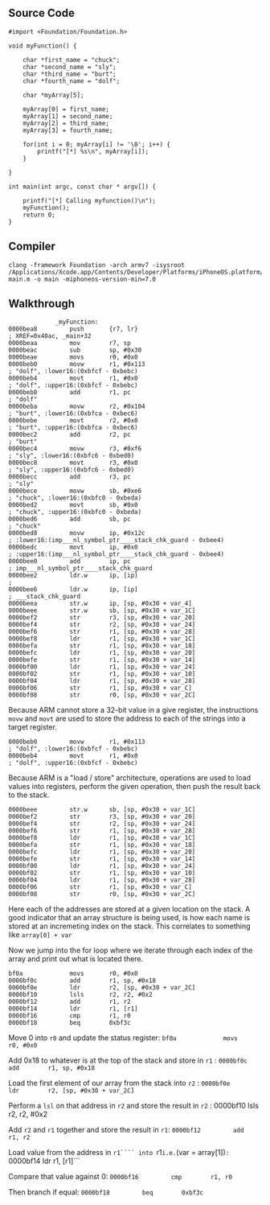 ## Source Code
```
#import <Foundation/Foundation.h>

void myFunction() {
    
    char *first_name = "chuck";
    char *second_name = "sly";
    char *third_name = "burt";
    char *fourth_name = "dolf";
    
    char *myArray[5];
    
    myArray[0] = first_name;
    myArray[1] = second_name;
    myArray[2] = third_name;
    myArray[3] = fourth_name;
    
    for(int i = 0; myArray[i] != '\0'; i++) {
        printf("[*] %s\n", myArray[i]);
    }

}

int main(int argc, const char * argv[]) {
    
    printf("[*] Calling myfunction()\n");
    myFunction();
    return 0;
}
```
## Compiler
```
clang -framework Foundation -arch armv7 -isysroot /Applications/Xcode.app/Contents/Developer/Platforms/iPhoneOS.platform/Developer/SDKs/iPhoneOS.sdk/ main.m -o main -miphoneos-version-min=7.0
```

## Walkthrough
```
             _myFunction:
0000bea8         push       {r7, lr}                                            ; XREF=0x40ac, _main+32
0000beaa         mov        r7, sp
0000beac         sub        sp, #0x30
0000beae         movs       r0, #0x0
0000beb0         movw       r1, #0x113                                          ; "dolf", :lower16:(0xbfcf - 0xbebc)
0000beb4         movt       r1, #0x0                                            ; "dolf", :upper16:(0xbfcf - 0xbebc)
0000beb8         add        r1, pc                                              ; "dolf"
0000beba         movw       r2, #0x104                                          ; "burt", :lower16:(0xbfca - 0xbec6)
0000bebe         movt       r2, #0x0                                            ; "burt", :upper16:(0xbfca - 0xbec6)
0000bec2         add        r2, pc                                              ; "burt"
0000bec4         movw       r3, #0xf6                                           ; "sly", :lower16:(0xbfc6 - 0xbed0)
0000bec8         movt       r3, #0x0                                            ; "sly", :upper16:(0xbfc6 - 0xbed0)
0000becc         add        r3, pc                                              ; "sly"
0000bece         movw       sb, #0xe6                                           ; "chuck", :lower16:(0xbfc0 - 0xbeda)
0000bed2         movt       sb, #0x0                                            ; "chuck", :upper16:(0xbfc0 - 0xbeda)
0000bed6         add        sb, pc                                              ; "chuck"
0000bed8         movw       ip, #0x12c                                          ; :lower16:(imp___nl_symbol_ptr____stack_chk_guard - 0xbee4)
0000bedc         movt       ip, #0x0                                            ; :upper16:(imp___nl_symbol_ptr____stack_chk_guard - 0xbee4)
0000bee0         add        ip, pc                                              ; imp___nl_symbol_ptr____stack_chk_guard
0000bee2         ldr.w      ip, [ip]                                            ; 
0000bee6         ldr.w      ip, [ip]                                            ; ___stack_chk_guard
0000beea         str.w      ip, [sp, #0x30 + var_4]
0000beee         str.w      sb, [sp, #0x30 + var_1C]
0000bef2         str        r3, [sp, #0x30 + var_20]
0000bef4         str        r2, [sp, #0x30 + var_24]
0000bef6         str        r1, [sp, #0x30 + var_28]
0000bef8         ldr        r1, [sp, #0x30 + var_1C]
0000befa         str        r1, [sp, #0x30 + var_18]
0000befc         ldr        r1, [sp, #0x30 + var_20]
0000befe         str        r1, [sp, #0x30 + var_14]
0000bf00         ldr        r1, [sp, #0x30 + var_24]
0000bf02         str        r1, [sp, #0x30 + var_10]
0000bf04         ldr        r1, [sp, #0x30 + var_28]
0000bf06         str        r1, [sp, #0x30 + var_C]
0000bf08         str        r0, [sp, #0x30 + var_2C]
```
Because ARM cannot store a 32-bit value in a give register, the instructions ```movw``` and ```movt``` are used to store the address to each of the strings into a target register.

```
0000beb0         movw       r1, #0x113                                          ; "dolf", :lower16:(0xbfcf - 0xbebc)
0000beb4         movt       r1, #0x0                                            ; "dolf", :upper16:(0xbfcf - 0xbebc)
```

Because ARM is a "load / store" architecture, operations are used to load values into registers, perform the given operation, then push the result back to the stack.

```
0000beee         str.w      sb, [sp, #0x30 + var_1C]
0000bef2         str        r3, [sp, #0x30 + var_20]
0000bef4         str        r2, [sp, #0x30 + var_24]
0000bef6         str        r1, [sp, #0x30 + var_28]
0000bef8         ldr        r1, [sp, #0x30 + var_1C]
0000befa         str        r1, [sp, #0x30 + var_18]
0000befc         ldr        r1, [sp, #0x30 + var_20]
0000befe         str        r1, [sp, #0x30 + var_14]
0000bf00         ldr        r1, [sp, #0x30 + var_24]
0000bf02         str        r1, [sp, #0x30 + var_10]
0000bf04         ldr        r1, [sp, #0x30 + var_28]
0000bf06         str        r1, [sp, #0x30 + var_C]
0000bf08         str        r0, [sp, #0x30 + var_2C]
```

Here each of the addresses are stored at a given location on the stack. A good indicator that an array structure is being used, is how each name is stored at an incremeting index on the stack.  This correlates to something like ```array[0] + var```

Now we jump into the for loop where we iterate through each index of the array and print out what is located there.

```
bf0a             movs       r0, #0x0                                            
0000bf0c         add        r1, sp, #0x18
0000bf0e         ldr        r2, [sp, #0x30 + var_2C]
0000bf10         lsls       r2, r2, #0x2
0000bf12         add        r1, r2
0000bf14         ldr        r1, [r1]
0000bf16         cmp        r1, r0
0000bf18         beq        0xbf3c
```

Move 0 into ```r0``` and update the status register:
```bf0a             movs       r0, #0x0```

Add 0x18 to whatever is at the top of the stack and store in ```r1``` :
```0000bf0c         add        r1, sp, #0x18```

Load the first element of our array from the stack into ```r2``` :
```0000bf0e         ldr        r2, [sp, #0x30 + var_2C]```

Perform a ```lsl``` on that address in ```r2``` and store the result in ```r2``` : 
0000bf10         lsls       r2, r2, #0x2

Add ```r2``` and ```r1``` together and store the result in ```r1```:
```0000bf12         add        r1, r2```

Load value from the address in ```r1```` into ```r1``` i.e. ```(var = array[1])``` : 
```0000bf14         ldr        r1, [r1]```

Compare that value against 0:
```0000bf16         cmp        r1, r0```

Then branch if equal: 
```0000bf18         beq        0xbf3c```


